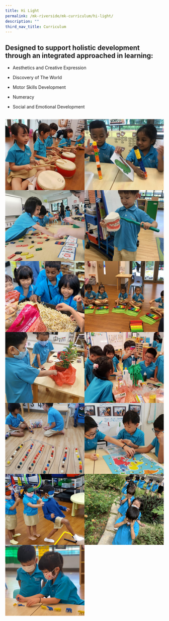 ```yaml
---
title: Hi Light
permalink: /mk-riverside/mk-curriculum/hi-light/
description: ""
third_nav_title: Curriculum
---
```

**Designed to support holistic development through an integrated approached in learning:**
------------------------------------------------------------------------------------------

*   Aesthetics and Creative Expression
    
*   Discovery of The World
    
*   Motor Skills Development
    
*   Numeracy
    
*   Social and Emotional Development

<br>
<img src="/images/Hi_Light01.jpg" align="left" style="width:50%;">
<img src="/images/Hi_Light02.jpg" align="right" style="width:50%;">
<br>
<img src="/images/Hi_Light03.jpg" align="left" style="width:50%;">
<img src="/images/Hi_Light04.jpg" align="right" style="width:50%;">
<br>
<img src="/images/Hi_Light05.jpg" align="left" style="width:50%;">
<img src="/images/Hi_Light06.jpg" align="right" style="width:50%;">
<br>
<img src="/images/Hi_Light07.jpg" align="left" style="width:50%;">
<img src="/images/Hi_Light08.jpg" align="right" style="width:50%;">
<br>
<img src="/images/Hi_Light09.jpg" align="left" style="width:50%;">
<img src="/images/Hi_Light10.jpg" align="right" style="width:50%;">
<br>
<img src="/images/Hi_Light11.jpg" align="left" style="width:50%;">
<img src="/images/Hi_Light12.jpg" align="right" style="width:50%;">
<br>
<img src="/images/Hi_Light13.jpg" align="left" style="width:50%;">